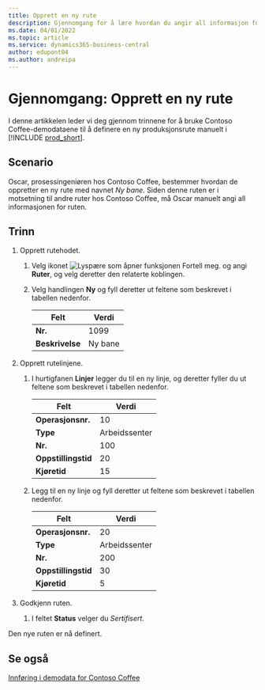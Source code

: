 ```yaml
---
title: Opprett en ny rute
description: Gjennomgang for å lære hvordan du angir all informasjon for en ny rute manuelt i Business Central.
ms.date: 04/01/2022
ms.topic: article
ms.service: dynamics365-business-central
author: edupont04
ms.author: andreipa
---
```

# <a name="walkthrough-create-a-new-routing" />Gjennomgang: Opprett en ny rute

I denne artikkelen leder vi deg gjennom trinnene for å bruke Contoso Coffee-demodataene til å definere en ny produksjonsrute manuelt i [!INCLUDE [prod_short](../../includes/prod_short.md)].  

## <a name="scenario" />Scenario

Oscar, prosessingeniøren hos Contoso Coffee, bestemmer hvordan de oppretter en ny rute med navnet *Ny bane*. Siden denne ruten er i motsetning til andre ruter hos Contoso Coffee, må Oscar manuelt angi all informasjonen for ruten.  

## <a name="steps" />Trinn

1. Opprett rutehodet.  

    1. Velg ikonet ![Lyspære som åpner funksjonen Fortell meg.](../../media/ui-search/search_small.png "Fortell hva du vil gjøre") og angi **Ruter**, og velg deretter den relaterte koblingen.  

    2. Velg handlingen **Ny** og fyll deretter ut feltene som beskrevet i tabellen nedenfor.  

        |Felt  |Verdi  |
        |---------|---------|
        |**Nr.** |1099|
        |**Beskrivelse** |Ny bane|
2. Opprett rutelinjene.

    1. I hurtigfanen **Linjer** legger du til en ny linje, og deretter fyller du ut feltene som beskrevet i tabellen nedenfor.  

        |Felt  |Verdi  |
        |---------|---------|
        |**Operasjonsnr.** |10|
        |**Type** |Arbeidssenter|
        |**Nr.** |100|
        |**Oppstillingstid** |20|
        |**Kjøretid** |15|

    2. Legg til en ny linje og fyll deretter ut feltene som beskrevet i tabellen nedenfor.  

        |Felt  |Verdi  |
        |---------|---------|
        |**Operasjonsnr.** |20|
        |**Type** |Arbeidssenter|
        |**Nr.** |200|
        |**Oppstillingstid** |30|
        |**Kjøretid** |5|
3. Godkjenn ruten.

    1. I feltet **Status** velger du *Sertifisert*.  

Den nye ruten er nå definert.  

## <a name="see-also" />Se også

[Innføring i demodata for Contoso Coffee](../contoso-coffee-intro.md)  
